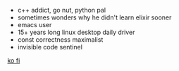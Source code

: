 

- c++ addict, go nut, python pal
- sometimes wonders why he didn't learn elixir sooner
- emacs user
- 15+ years long linux desktop daily driver
- const correctness maximalist
- invisible code sentinel 


[ko fi](https://ko-fi.com/majestrate)
